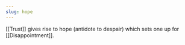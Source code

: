 ```yaml
---
slug: hope
---
```

[[Trust]] gives rise to hope (antidote to despair) which sets one up for [[Disappointment]].

